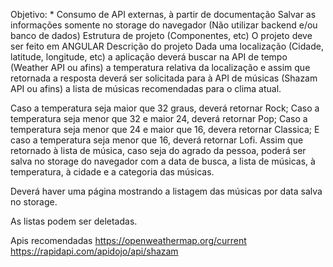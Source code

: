 Objetivo: *
Consumo de API externas, à partir de documentação
Salvar as informações somente no storage do navegador (Não utilizar backend e/ou banco de dados)
Estrutura de projeto (Componentes, etc)
O projeto deve ser feito em ANGULAR
Descrição do projeto
Dada uma localização (Cidade, latitude, longitude, etc) a aplicação deverá buscar na API de tempo (Weather API ou afins) a temperatura relativa da localização e assim que retornada a resposta deverá ser solicitada para à API de músicas (Shazam API ou afins) a lista de músicas recomendadas para o clima atual.

Caso a temperatura seja maior que 32 graus, deverá retornar Rock;
Caso a temperatura seja menor que 32 e maior 24, deverá retornar Pop;
Caso a temperatura seja menor que 24 e maior que 16, devera retornar Classica;
E caso a temperatura seja menor que 16, deverá retornar Lofi.
Assim que retornado à lista de música, caso seja do agrado da pessoa, poderá ser salva no storage do navegador com a data de busca, a lista de músicas, à temperatura, à cidade e a categoria das músicas.

Deverá haver uma página mostrando a listagem das músicas por data salva no storage.

As listas podem ser deletadas.

Apis recomendadas
https://openweathermap.org/current
https://rapidapi.com/apidojo/api/shazam
